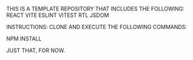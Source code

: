 THIS IS A TEMPLATE REPOSITORY THAT INCLUDES THE FOLLOWING:
REACT
VITE
ESLINT
VITEST
RTL
JSDOM

INSTRUCTIONS:
CLONE AND EXECUTE THE FOLLOWING COMMANDS:

NPM INSTALL

JUST THAT, FOR NOW.